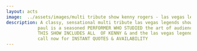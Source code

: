 ```yaml
---
layout: acts
image:  ../assets/images/multi tribute show kenny rogers - las vegas legends.jpg
description: A classy, sensational multi tribute las vegas legends show headed up by a kenny rogers tribute.  PAUL phillips also brings Bobby Darin, Paul Anka, Neil Sedaka, Barry Mailow, Frank Sintara, Englebert, Tom Jones and Dean Martin to the stage. <hr>
            paul is a seasoned PERFORMER WHO STUDIED the art of audience satisfaction IN HIS EARLY DAYS WITH THE OLD IRISH SHOW BANDS, AND ALSO AT FIRST HAND WHEN HE WORKED IN THE USA. HE HAS PERFORMED AT  FESTIVALS  WITH HIS KENNY ROGERS & las vegas legends MULTI TRIBUTE SHOW to much acclaim. <hr>
            THIS SHOW INCLUDES ALL  OF KENNY & and the las vegas legends GREATEST AND BIGGEST HITS. A TRUE PRO THIS IS A MUST FOR FANS of music. paul’s Tone and Pitch is so true and clean that many have thought they were listening to a recording instead of a live voice. His personal presentation is striking with both the allure of a true star and an amazing voice. <hr>
            call now for INSTANT QUOTES & AVAILABILITY
---
```

